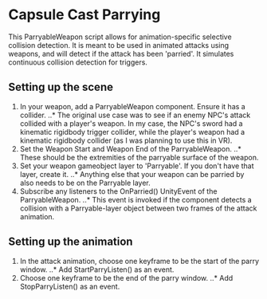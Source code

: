 # Capsule Cast Parrying

This ParryableWeapon script allows for animation-specific selective collision detection. It is meant to be used in animated attacks using weapons, and will detect if the attack has been 'parried'. It simulates continuous collision detection for triggers.

## Setting up the scene
1. In your weapon, add a ParryableWeapon component. Ensure it has a collider.
..* The original use case was to see if an enemy NPC's attack collided with a player's weapon. In my case, the NPC's sword had a kinematic rigidbody trigger collider, while the player's weapon had a kinematic rigidbody collider (as I was planning to use this in VR).
2. Set the Weapon Start and Weapon End of the ParryableWeapon.
..* These should be the extremities of the parryable surface of the weapon.
3. Set your weapon gameobject layer to 'Parryable'. If you don't have that layer, create it.
..* Anything else that your weapon can be parried by also needs to be on the Parryable layer.
4. Subscribe any listeners to the OnParried() UnityEvent of the ParryableWeapon.
..* This event is invoked if the component detects a collision with a Parryable-layer object between two frames of the attack animation.

## Setting up the animation
1. In the attack animation, choose one keyframe to be the start of the parry window.
..* Add StartParryListen() as an event.
2. Choose one keyframe to be the end of the parry window.
..* Add StopParryListen() as an event.


